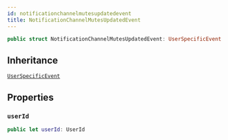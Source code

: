 ```yaml
---
id: notificationchannelmutesupdatedevent 
title: NotificationChannelMutesUpdatedEvent
--- 
```


``` swift
public struct NotificationChannelMutesUpdatedEvent: UserSpecificEvent 
```

## Inheritance

[`UserSpecificEvent`](UserSpecificEvent)

## Properties

### `userId`

``` swift
public let userId: UserId
```
